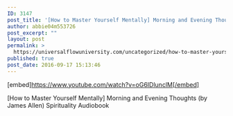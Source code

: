 ```yaml
---
ID: 3147
post_title: '[How to Master Yourself Mentally] Morning and Evening Thoughts (by James Allen)'
author: abbie04m553726
post_excerpt: ""
layout: post
permalink: >
  https://universalflowuniversity.com/uncategorized/how-to-master-yourself-mentally-morning-and-evening-thoughts-by-james-allen/
published: true
post_date: 2016-09-17 15:13:46
---
```

[embed]https://www.youtube.com/watch?v=oG6IDlunclM[/embed]<br>
<p>[How to Master Yourself Mentally] Morning and Evening Thoughts (by James Allen) Spirituality Audiobook</p>
